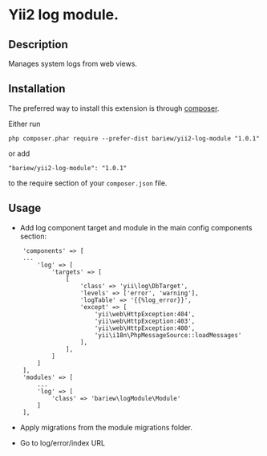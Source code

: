 Yii2 log module.
===================

Description
-----------
Manages system logs from web views.


Installation
------------

The preferred way to install this extension is through [composer](http://getcomposer.org/download/).

Either run

```
php composer.phar require --prefer-dist bariew/yii2-log-module "1.0.1"
```

or add

```
"bariew/yii2-log-module": "1.0.1"
```

to the require section of your `composer.json` file.


Usage
-----

* Add log component target and module in the main config components section:
```
    'components' => [
    ...
        'log' => [
            'targets' => [
                [
                    'class' => 'yii\log\DbTarget',
                    'levels' => ['error', 'warning'],
                    'logTable' => '{{%log_error}}',
                    'except' => [
                        'yii\web\HttpException:404',
                        'yii\web\HttpException:403',
                        'yii\web\HttpException:400',
                        'yii\i18n\PhpMessageSource::loadMessages'
                    ],
                ],
            ]
        ]
    ],
    'modules' => [
        ...
        'log' => [
            'class' => 'bariew\logModule\Module'
        ]
    ],
```

* Apply migrations from the module migrations folder.

* Go to log/error/index URL
